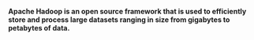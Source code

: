 **Apache Hadoop is an open source framework that is used to efficiently store and process large datasets ranging in size from gigabytes to petabytes of data.**

